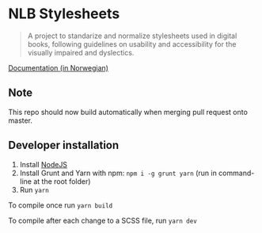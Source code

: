# NLB Stylesheets

> A project to standarize and normalize stylesheets used in digital books, following guidelines on usability and accessibility for the visually impaired and dyslectics. 

[Documentation (in Norwegian)](https://nlbdev.github.io/nlb-scss/)

## Note

This repo should now build automatically when merging pull request onto master.

## Developer installation

1. Install [NodeJS](https://nodejs.org/en/)
2. Install Grunt and Yarn with npm: `npm i -g grunt yarn` (run in command-line at the root folder)
3. Run `yarn`

To compile once run `yarn build`

To compile after each change to a SCSS file, run `yarn dev`
